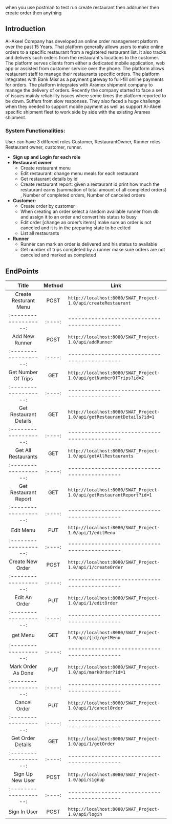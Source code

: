 when you use postman to test run create restaurant then addrunner then create order then anything

## **Introduction**

Al-Akeel Company has developed an online order management platform over the past 15 Years. That platform generally allows users to make online orders to a specific restaurant from a registered restaurant list. It also tracks and delivers such orders from the restaurant's locations to the customer. The platform serves clients from either a dedicated mobile application, web app or assisted from customer service over the phone. The platform allows restaurant staff to manage their restaurants specific orders. The platform integrates with Bank Misr as a payment gateway to full-fill online payments for orders. The platform integrates with Aramex shipment company to manage the delivery of orders. Recently the company started to face a set of issues mainly reliability issues where some times the platform reported to be down. Suffers from slow responses. They also faced a huge challenge when they needed to support mobile payment as well as support Al-Akeel specific shipment fleet to work side by side with the existing Aramex shipment.

### **System Functionalities:**

User can have 3 different roles Customer, RestaurantOwner, Runner roles Restaurant owner, customer, runner.

- **Sign up and Login for each role**
- **Restaurant owner**
  - Create restaurant menu
  - Edit restaurant: change menu meals for each restaurant
  - Get restaurant details by id
  - Create restaurant report: given a restaurant id print how much the restaurant earns (summation of total amount of all completed orders) , Number of completed orders, Number of canceled orders
- **Customer:**
  - Create order by customer
  - When creating an order select a random available runner from db and assign it to an order and convert his status to busy
  - Edit order [change an order’s items] make sure an order is not canceled and it is in the preparing state to be edited
  - List all restaurants
- **Runner**
  - Runner can mark an order is delivered and his status to available
  - Get number of trips completed by a runner make sure orders are not canceled
    and marked as completed

## **EndPoints**

|         Title          | Method | Link                                                                   |
| :--------------------: | :----: | ---------------------------------------------------------------------- |
| Create Resturant Menu  |  POST  | `http://localhost:8080/SWAT_Project-1.0/api/createRestaurant`          |
| :-------------------:  | :----: | --------------------------------------------                           |
|     Add New Runner     |  POST  | `http://localhost:8080/SWAT_Project-1.0/api/addRunner`                 |
| :-------------------:  | :----: | --------------------------------------------                           |
|  Get Number Of Trips   |  GET   | `http://localhost:8080/SWAT_Project-1.0/api/getNumberOfTrips?id=2`     |
| :-------------------:  | :----: | --------------------------------------------                           |
| Get Restaurant Details |  GET   | `http://localhost:8080/SWAT_Project-1.0/api/getRestaurantDetails?id=1` |
| :-------------------:  | :----: | --------------------------------------------                           |
|  Get All Restaurants   |  GET   | `http://localhost:8080/SWAT_Project-1.0/api/getAllRestaurants`         |
| :-------------------:  | :----: | --------------------------------------------                           |
| Get Restaurant Report  |  GET   | `http://localhost:8080/SWAT_Project-1.0/api/getRestaurantReport?id=1`  |
| :-------------------:  | :----: | --------------------------------------------                           |
|       Edit Menu        |  PUT   | `http://localhost:8080/SWAT_Project-1.0/api/1/editMenu`                |
| :-------------------:  | :----: | --------------------------------------------                           |
|    Create New Order    |  POST  | `http://localhost:8080/SWAT_Project-1.0/api/1/createOrder`             |
| :-------------------:  | :----: | --------------------------------------------                           |
|     Edit An Order      |  PUT   | `http://localhost:8080/SWAT_Project-1.0/api/1/editOrder`               |
| :-------------------:  | :----: | --------------------------------------------                           |
|        get Menu        |  GET   | `http://localhost:8080/SWAT_Project-1.0/api/{id}/getMenu`              |
| :-------------------:  | :----: | --------------------------------------------                           |
|   Mark Order As Done   |  PUT   | `http://localhost:8080/SWAT_Project-1.0/api/markOrder?id=1`            |
| :-------------------:  | :----: | --------------------------------------------                           |
|      Cancel Order      |  PUT   | `http://localhost:8080/SWAT_Project-1.0/api/1/cancelOrder`             |
| :-------------------:  | :----: | --------------------------------------------                           |
|   Get Order Details    |  GET   | `http://localhost:8080/SWAT_Project-1.0/api/1/getOrder`                |
| :-------------------:  | :----: | --------------------------------------------                           |
|    Sign Up New User    |  POST  | `http://localhost:8080/SWAT_Project-1.0/api/signup`                    |
| :-------------------:  | :----: | --------------------------------------------                           |
|      Sign In User      |  POST  | `http://localhost:8080/SWAT_Project-1.0/api/login`                     |
